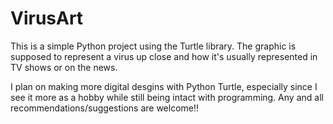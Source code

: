 # VirusArt
This is a simple Python project using the Turtle library. The graphic is supposed to represent a virus up close and how it's usually represented in TV shows or on the news. 

I plan on making more digital desgins with Python Turtle, especially since I see it more as a hobby while still being intact with programming.
Any and all recommendations/suggestions are welcome!!
